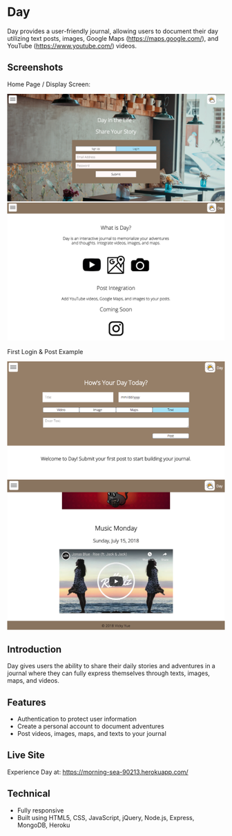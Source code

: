 # Day
Day provides a user-friendly journal, allowing users to document their day utilizing text posts, images, Google Maps (https://maps.google.com/), and YouTube (https://www.youtube.com/) videos.

## Screenshots
Home Page / Display Screen:

![Day Homepage Part 1](/public/images/homepage-1.png)
![Day Homepage Part 2](/public/images/homepage-2.png)

First Login & Post Example

![Day First Login](/public/images/first-login.png)
![Day Desktop Post Example](/public/images/posts-desktop.png)

## Introduction
Day gives users the ability to share their daily stories and adventures in a journal where they can fully express themselves through texts, images, maps, and videos.

## Features
* Authentication to protect user information
* Create a personal account to document adventures
* Post videos, images, maps, and texts to your journal

## Live Site
Experience Day at: https://morning-sea-90213.herokuapp.com/

## Technical
* Fully responsive
* Built using HTML5, CSS, JavaScript, jQuery, Node.js, Express, MongoDB, Heroku
